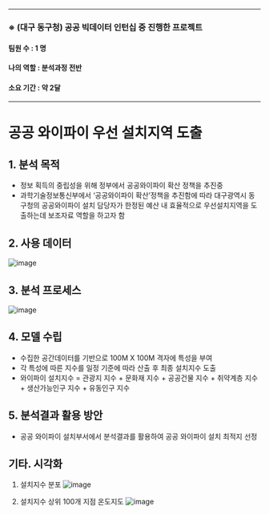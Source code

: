 ***
### ※ (대구 동구청) 공공 빅데이터 인턴십 중 진행한 프로젝트
#### 팀원 수 : 1 명
#### 나의 역할 : 분석과정 전반
#### 소요 기간 : 약 2달
***
# 공공 와이파이 우선 설치지역 도출

## 1. 분석 목적
* 정보 획득의 중립성을 위해 정부에서 공공와이파이 확산 정책을 추진중
* 과학기술정보통신부에서 ‘공공와이파이 확산’정책을 추진함에 따라 대구광역시 동구청의 공공와이파이 설치 담당자가 한정된 예산 내 효율적으로 우선설치지역을 도출하는데 보조자료 역할을 하고자 함

## 2. 사용 데이터
![image](https://user-images.githubusercontent.com/46258393/109467268-49716b00-7aae-11eb-84f0-8516fde7aa31.png)


## 3. 분석 프로세스
![image](https://user-images.githubusercontent.com/46258393/109467311-5aba7780-7aae-11eb-962c-3e153d54ab07.png)


## 4. 모델 수립
* 수집한 공간데이터를 기반으로 100M X 100M 격자에 특성을 부여
* 각 특성에 따른 지수를 일정 기준에 따라 산출 후 최종 설치지수 도출
* 와이파이 설치지수 = 관광지 지수 + 문화재 지수 + 공공건물 지수 + 취약계층 지수 + 생산가능인구 지수 + 유동인구 지수

## 5. 분석결과 활용 방안
* 공공 와이파이 설치부서에서 분석결과를 활용하여 공공 와이파이 설치 최적지 선정


## 기타. 시각화
1. 설치지수 분포
![image](https://user-images.githubusercontent.com/46258393/109467872-2a270d80-7aaf-11eb-8e58-aa9bb94d4476.png)

2. 설치지수 상위 100개 지점 온도지도
![image](https://user-images.githubusercontent.com/46258393/109467972-52167100-7aaf-11eb-80db-3f6cf24a8c3c.png)


